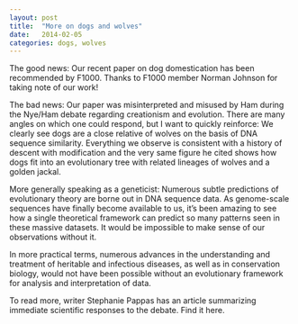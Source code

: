 ```yaml
---
layout: post
title:  "More on dogs and wolves"
date:   2014-02-05
categories: dogs, wolves
---
```


The good news:  Our recent paper on dog domestication has been recommended by F1000. Thanks to F1000 member Norman Johnson for taking note of our work!

The bad news:  Our paper was misinterpreted and misused by Ham during the Nye/Ham debate regarding creationism and evolution.  There are many angles on which one could respond, but I want to quickly reinforce:  We clearly see dogs are a close relative of wolves on the basis of DNA sequence similarity.  Everything we observe is consistent with a history of descent with modification and the very same figure he cited shows how dogs fit into an evolutionary tree with related lineages of wolves and a golden jackal.

More generally speaking as a geneticist: Numerous subtle predictions of evolutionary theory are borne out in DNA sequence data. As genome-scale sequences have finally become available to us, it’s been amazing to see how a single theoretical framework can predict so many patterns seen in these massive datasets.  It would be impossible to make sense of our observations without it.  

In more practical terms, numerous advances in the understanding and treatment of heritable and infectious diseases, as well as in conservation biology, would not have been possible without an evolutionary framework for analysis and interpretation of data.

To read more, writer Stephanie Pappas has an article summarizing immediate scientific responses to the debate. Find it here.
